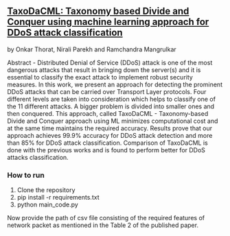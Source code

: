 ## [TaxoDaCML: Taxonomy based Divide and Conquer using machine learning approach for DDoS attack classification](https://doi.org/10.1016/j.jjimei.2021.100048)

by Onkar Thorat, Nirali Parekh and Ramchandra Mangrulkar

Abstract - Distributed Denial of Service (DDoS) attack is one of the most dangerous attacks that result in bringing down the server(s) and it is essential to classify the exact attack to implement robust security measures. In this work, we present an approach for detecting the prominent DDoS attacks that can be carried over Transport Layer protocols. Four different levels are taken into consideration which helps to classify one of the 11 different attacks. A bigger problem is divided into smaller ones and then conquered. This approach, called TaxoDaCML - Taxonomy-based Divide and Conquer approach using ML minimizes computational cost and at the same time maintains the required accuracy. Results prove that our approach achieves 99.9% accuracy for DDoS attack detection and more than 85% for DDoS attack classification. Comparison of TaxoDaCML is done with the previous works and is found to perform better for DDoS attacks classification.


### How to run
1. Clone the repository
2. pip install -r requirements.txt
3. python main_code.py

Now provide the path of csv file consisting of the required features of network packet as mentioned in the Table 2 of the published paper.

